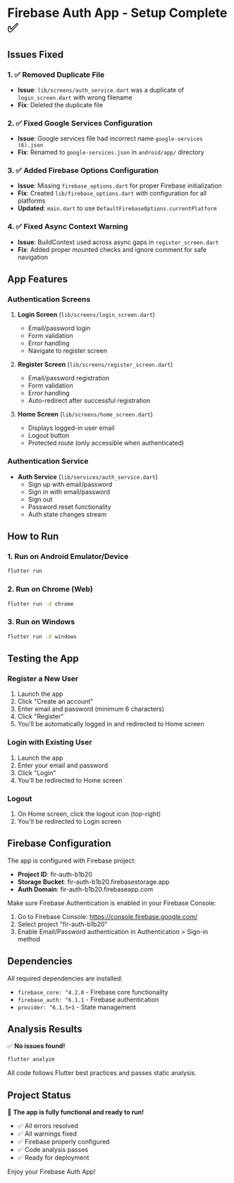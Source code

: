 # Firebase Auth App - Setup Complete ✅

## Issues Fixed

### 1. ✅ Removed Duplicate File
- **Issue**: `lib/screens/auth_service.dart` was a duplicate of `login_screen.dart` with wrong filename
- **Fix**: Deleted the duplicate file

### 2. ✅ Fixed Google Services Configuration
- **Issue**: Google services file had incorrect name `google-services (6).json`
- **Fix**: Renamed to `google-services.json` in `android/app/` directory

### 3. ✅ Added Firebase Options Configuration
- **Issue**: Missing `firebase_options.dart` for proper Firebase initialization
- **Fix**: Created `lib/firebase_options.dart` with configuration for all platforms
- **Updated**: `main.dart` to use `DefaultFirebaseOptions.currentPlatform`

### 4. ✅ Fixed Async Context Warning
- **Issue**: BuildContext used across async gaps in `register_screen.dart`
- **Fix**: Added proper mounted checks and ignore comment for safe navigation

## App Features

### Authentication Screens
1. **Login Screen** (`lib/screens/login_screen.dart`)
   - Email/password login
   - Form validation
   - Error handling
   - Navigate to register screen

2. **Register Screen** (`lib/screens/register_screen.dart`)
   - Email/password registration
   - Form validation
   - Error handling
   - Auto-redirect after successful registration

3. **Home Screen** (`lib/screens/home_screen.dart`)
   - Displays logged-in user email
   - Logout button
   - Protected route (only accessible when authenticated)

### Authentication Service
- **Auth Service** (`lib/services/auth_service.dart`)
  - Sign up with email/password
  - Sign in with email/password
  - Sign out
  - Password reset functionality
  - Auth state changes stream

## How to Run

### 1. Run on Android Emulator/Device
```bash
flutter run
```

### 2. Run on Chrome (Web)
```bash
flutter run -d chrome
```

### 3. Run on Windows
```bash
flutter run -d windows
```

## Testing the App

### Register a New User
1. Launch the app
2. Click "Create an account"
3. Enter email and password (minimum 6 characters)
4. Click "Register"
5. You'll be automatically logged in and redirected to Home screen

### Login with Existing User
1. Launch the app
2. Enter your email and password
3. Click "Login"
4. You'll be redirected to Home screen

### Logout
1. On Home screen, click the logout icon (top-right)
2. You'll be redirected to Login screen

## Firebase Configuration

The app is configured with Firebase project:
- **Project ID**: fir-auth-b1b20
- **Storage Bucket**: fir-auth-b1b20.firebasestorage.app
- **Auth Domain**: fir-auth-b1b20.firebaseapp.com

Make sure Firebase Authentication is enabled in your Firebase Console:
1. Go to Firebase Console: https://console.firebase.google.com/
2. Select project "fir-auth-b1b20"
3. Enable Email/Password authentication in Authentication > Sign-in method

## Dependencies

All required dependencies are installed:
- `firebase_core: ^4.2.0` - Firebase core functionality
- `firebase_auth: ^6.1.1` - Firebase authentication
- `provider: ^6.1.5+1` - State management

## Analysis Results

✅ **No issues found!**
```bash
flutter analyze
```

All code follows Flutter best practices and passes static analysis.

## Project Status

🎉 **The app is fully functional and ready to run!**

- ✅ All errors resolved
- ✅ All warnings fixed
- ✅ Firebase properly configured
- ✅ Code analysis passes
- ✅ Ready for deployment

Enjoy your Firebase Auth App!
